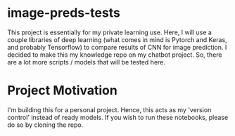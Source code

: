 # image-preds-tests
This project is essentially for my private learning use. Here, I will use a couple libraries of deep learning (what comes in mind is Pytorch and Keras, and probably Tensorflow) to compare results of CNN for image prediction. I decided to make this my knowledge repo on my chatbot project. So, there are a lot more scripts / models that will be tested here.

# Project Motivation
I'm building this for a personal project. Hence, this acts as my 'version control' instead of ready models. If you wish to run these notebooks, please do so by cloning the repo.
